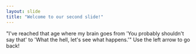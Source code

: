 ```yaml
---
layout: slide
title: "Welcome to our second slide!"
---
```

"I've reached that age where my brain goes from 'You probably shouldn't say that' to 'What the hell, let's see what happens.'"
Use the left arrow to go back!
